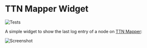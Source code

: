 # TTN Mapper Widget

![Tests](https://img.shields.io/circleci/project/github/1-Byte/ttn-mapper-widget/master.svg)

A simple widget to show the last log entry of a node on [TTN Mapper](https://ttnmapper.org):

![Screenshot](https://i.imgur.com/W5PEtn3.png)
